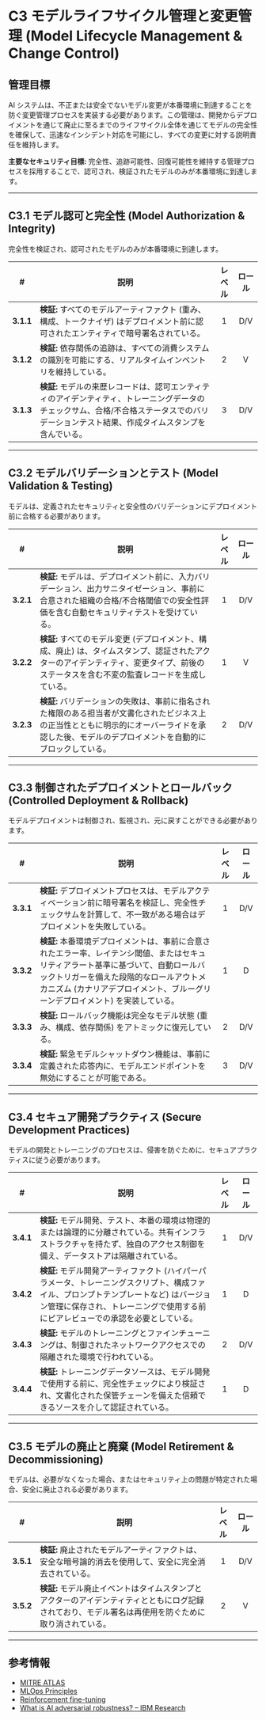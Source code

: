 # C3 モデルライフサイクル管理と変更管理 (Model Lifecycle Management & Change Control)

## 管理目標

AI システムは、不正または安全でないモデル変更が本番環境に到達することを防ぐ変更管理プロセスを実装する必要があります。この管理は、開発からデプロイメントを通じて廃止に至るまでのライフサイクル全体を通じてモデルの完全性を確保して、迅速なインシデント対応を可能にし、すべての変更に対する説明責任を維持します。

**主要なセキュリティ目標:** 完全性、追跡可能性、回復可能性を維持する管理プロセスを採用することで、認可され、検証されたモデルのみが本番環境に到達します。

---

## C3.1 モデル認可と完全性 (Model Authorization & Integrity)

完全性を検証され、認可されたモデルのみが本番環境に到達します。

| # | 説明 | レベル | ロール |
|:--------:|---------------------------------------------------------------------------------------------------------------------|:---:|:---:|
| **3.1.1** | **検証:** すべてのモデルアーティファクト (重み、構成、トークナイザ) はデプロイメント前に認可されたエンティティで暗号署名されている。 | 1 | D/V |
| **3.1.2** | **検証:** 依存関係の追跡は、すべての消費システムの識別を可能にする、リアルタイムインベントリを維持している。 | 2 | V |
| **3.1.3** | **検証:** モデルの来歴レコードは、認可エンティティのアイデンティティ、トレーニングデータのチェックサム、合格/不合格ステータスでのバリデーションテスト結果、作成タイムスタンプを含んでいる。 | 3 | D/V |

---

## C3.2 モデルバリデーションとテスト (Model Validation & Testing)

モデルは、定義されたセキュリティと安全性のバリデーションにデプロイメント前に合格する必要があります。

| # | 説明 | レベル | ロール |
|:--------:|---------------------------------------------------------------------------------------------------------------------|:---:|:---:|
| **3.2.1** | **検証:** モデルは、デプロイメント前に、入力バリデーション、出力サニタイゼーション、事前に合意された組織の合格/不合格閾値での安全性評価を含む自動セキュリティテストを受けている。 | 1 | D/V |
| **3.2.2** | **検証:** すべてのモデル変更 (デプロイメント、構成、廃止) は、タイムスタンプ、認証されたアクターのアイデンティティ、変更タイプ、前後のステータスを含む不変の監査レコードを生成している。 | 1 | V |
| **3.2.3** | **検証:** バリデーションの失敗は、事前に指名された権限のある担当者が文書化されたビジネス上の正当性とともに明示的にオーバーライドを承認した後、モデルのデプロイメントを自動的にブロックしている。 | 2 | D/V |

---

## C3.3 制御されたデプロイメントとロールバック (Controlled Deployment & Rollback)

モデルデプロイメントは制御され、監視され、元に戻すことができる必要があります。

| # | 説明 | レベル | ロール |
|:--------:|---------------------------------------------------------------------------------------------------------------------|:---:|:---:|
| **3.3.1** | **検証:** デプロイメントプロセスは、モデルアクティベーション前に暗号署名を検証し、完全性チェックサムを計算して、不一致がある場合はデプロイメントを失敗している。 | 1 | D/V |
| **3.3.2** | **検証:** 本番環境デプロイメントは、事前に合意されたエラー率、レイテンシ閾値、またはセキュリティアラート基準に基づいて、自動ロールバックトリガーを備えた段階的なロールアウトメカニズム (カナリアデプロイメント、ブルーグリーンデプロイメント) を実装している。 | 1 | D |
| **3.3.3** | **検証:** ロールバック機能は完全なモデル状態 (重み、構成、依存関係) をアトミックに復元している。 | 2 | D/V |
| **3.3.4** | **検証:** 緊急モデルシャットダウン機能は、事前に定義された応答内に、モデルエンドポイントを無効にすることが可能である。 | 3 | D/V |

---

## C3.4 セキュア開発プラクティス (Secure Development Practices)

モデルの開発とトレーニングのプロセスは、侵害を防ぐために、セキュアプラクティスに従う必要があります。

| # | 説明 | レベル | ロール |
|:--------:|---------------------------------------------------------------------------------------------------------------------|:---:|:---:|
| **3.4.1** | **検証:** モデル開発、テスト、本番の環境は物理的または論理的に分離されている。共有インフラストラクチャを持たず、独自のアクセス制御を備え、データストアは隔離されている。 | 1 | D/V |
| **3.4.2** | **検証:** モデル開発アーティファクト (ハイパーパラメータ、トレーニングスクリプト、構成ファイル、プロンプトテンプレートなど) はバージョン管理に保存され、トレーニングで使用する前にピアレビューでの承認を必要としている。 | 1 | D |
| **3.4.3** | **検証:** モデルのトレーニングとファインチューニングは、制御されたネットワークアクセスでの隔離された環境で行われている。 | 2 | D/V |
| **3.4.4** | **検証:** トレーニングデータソースは、モデル開発で使用する前に、完全性チェックにより検証され、文書化された保管チェーンを備えた信頼できるソースを介して認証されている。 | 1 | D |

---

## C3.5 モデルの廃止と廃棄 (Model Retirement & Decommissioning)

モデルは、必要がなくなった場合、またはセキュリティ上の問題が特定された場合、安全に廃止される必要があります。

| # | 説明 | レベル | ロール |
|:--------:|---------------------------------------------------------------------------------------------------------------------|:---:|:---:|
| **3.5.1** | **検証:** 廃止されたモデルアーティファクトは、安全な暗号論的消去を使用して、安全に完全消去されている。 | 1 | D/V |
| **3.5.2** | **検証:** モデル廃止イベントはタイムスタンプとアクターのアイデンティティとともにログ記録されており、モデル署名は再使用を防ぐために取り消されている。 | 2 | V |

---

## 参考情報

* [MITRE ATLAS](https://atlas.mitre.org/)
* [MLOps Principles](https://ml-ops.org/content/mlops-principles)
* [Reinforcement fine-tuning](https://platform.openai.com/docs/guides/reinforcement-fine-tuning)
* [What is AI adversarial robustness? – IBM Research](https://research.ibm.com/blog/securing-ai-workflows-with-adversarial-robustness)
